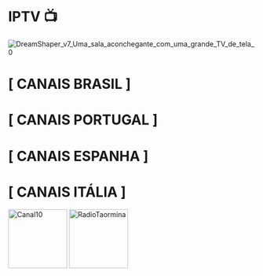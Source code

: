 # IPTV 📺


![DreamShaper_v7_Uma_sala_aconchegante_com_uma_grande_TV_de_tela_0](https://github.com/riscadodigital/IP/assets/110074115/512dd9ea-7b03-436d-82d9-4db2ceb12ff5)
 
# [ CANAIS BRASIL ]


# [ CANAIS PORTUGAL ]


# [ CANAIS ESPANHA ] 


# [ CANAIS ITÁLIA ]
<img width="120" height="120" alt="Canal10" src="https://github.com/user-attachments/assets/72f2b9ce-9c28-442b-9bb2-ef7c8d208c14" />


<img width="120" height="120" alt="RadioTaormina" src="https://github.com/user-attachments/assets/b6399be9-888f-41f5-b07b-d00f79ed87fc" />

